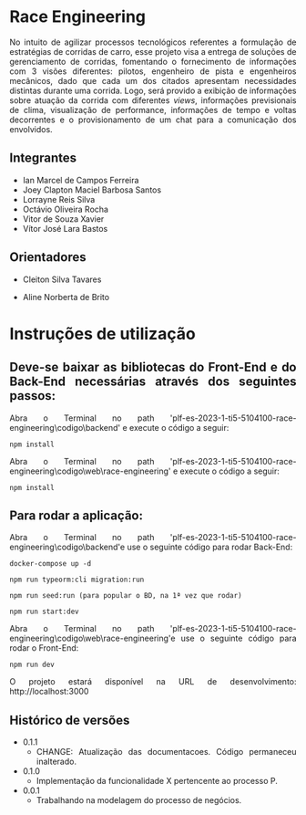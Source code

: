 <div align="justify">

# Race Engineering

No intuito de agilizar processos tecnológicos referentes a formulação de estratégias de corridas de carro, esse projeto visa a entrega de soluções de gerenciamento de corridas, fomentando o fornecimento de informações com 3 visões diferentes: pilotos, engenheiro de pista e engenheiros mecânicos, dado que cada um dos citados apresentam necessidades distintas durante uma corrida. Logo, será provido a exibição de informações sobre atuação da corrida com diferentes *views*, informações previsionais de clima, visualização de performance, informações de tempo e voltas decorrentes e o provisionamento de um chat para a comunicação dos envolvidos.

## Integrantes


* Ian Marcel de Campos Ferreira
* Joey Clapton Maciel Barbosa Santos
* Lorrayne Reis Silva
* Octávio Oliveira Rocha
* Vitor de Souza Xavier
* Vítor José Lara Bastos

## Orientadores

* Cleiton Silva Tavares

* Aline Norberta de Brito
  
  

# Instruções de utilização

## Deve-se baixar as bibliotecas do Front-End e do Back-End necessárias através dos seguintes passos:
  Abra o Terminal no path 'plf-es-2023-1-ti5-5104100-race-engineering\codigo\backend' e execute o código a seguir:
  
    npm install
  
  Abra o Terminal no path 'plf-es-2023-1-ti5-5104100-race-engineering\codigo\web\race-engineering' e execute o código a seguir:
  
    npm install
    
 ## Para rodar a aplicação:
  Abra o Terminal no path 'plf-es-2023-1-ti5-5104100-race-engineering\codigo\backend'e use o seguinte código para rodar Back-End:
  
    docker-compose up -d
    
    npm run typeorm:cli migration:run
  
    npm run seed:run (para popular o BD, na 1ª vez que rodar)
    
    npm run start:dev
  
   Abra o Terminal no path 'plf-es-2023-1-ti5-5104100-race-engineering\codigo\web\race-engineering'e use o seguinte código para rodar o Front-End:
    
    npm run dev
    
O projeto estará disponível na URL de desenvolvimento: http://localhost:3000

## Histórico de versões

* 0.1.1
    * CHANGE: Atualização das documentacoes. Código permaneceu inalterado.
* 0.1.0
    * Implementação da funcionalidade X pertencente ao processo P.
* 0.0.1
    * Trabalhando na modelagem do processo de negócios.
   
</div>


